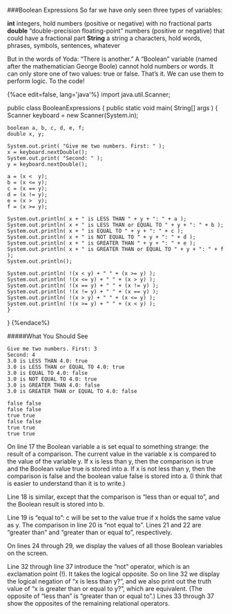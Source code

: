 <!--djw: not sure if this is original or not???-->
<!--ajh: original enough????-->

###Boolean Expressions
So far we have only seen three types of variables:

**int**
integers, hold numbers (positive or negative) with no fractional parts
**double**
“double-precision floating-point” numbers (positive or negative) that could have a fractional part
**String**
a string a characters, hold words, phrases, symbols, sentences, whatever

But in the words of Yoda: “There is another.” 
A “Boolean” variable (named after the mathematician George Boole) cannot hold numbers or words. It can only store one of two values: true or false. That’s it. We can use them to perform logic. To the code!

{%ace edit=false, lang='java'%}
import java.util.Scanner;
 
public class BooleanExpressions
{
  public static void main( String[] args )
  {
    Scanner keyboard = new Scanner(System.in);
 
    boolean a, b, c, d, e, f;
    double x, y;
 
    System.out.print( "Give me two numbers. First: " );
    x = keyboard.nextDouble();
    System.out.print( "Second: " );
    y = keyboard.nextDouble();
 
    a = (x <  y);
    b = (x <= y);
    c = (x == y);
    d = (x != y);
    e = (x >  y);
    f = (x >= y);
 
    System.out.println( x + " is LESS THAN " + y + ": " + a );
    System.out.println( x + " is LESS THAN or EQUAL TO " + y + ": " + b );
    System.out.println( x + " is EQUAL TO " + y + ": " + c );
    System.out.println( x + " is NOT EQUAL TO " + y + ": " + d );
    System.out.println( x + " is GREATER THAN " + y + ": " + e );
    System.out.println( x + " is GREATER THAN or EQUAL TO " + y + ": " + f );
    System.out.println();
 
    System.out.println( !(x < y) + " " + (x >= y) );
    System.out.println( !(x <= y) + " " + (x > y) );
    System.out.println( !(x == y) + " " + (x != y) );
    System.out.println( !(x != y) + " " + (x == y) );
    System.out.println( !(x > y) + " " + (x <= y) );
    System.out.println( !(x >= y) + " " + (x < y) );
    }
}
{%endace%}


#####What You Should See
```
Give me two numbers. First: 3
Second: 4
3.0 is LESS THAN 4.0: true
3.0 is LESS THAN or EQUAL TO 4.0: true
3.0 is EQUAL TO 4.0: false
3.0 is NOT EQUAL TO 4.0: true
3.0 is GREATER THAN 4.0: false
3.0 is GREATER THAN or EQUAL TO 4.0: false

false false
false false
true true
false false
true true
true true
```

On line 17 the Boolean variable a is set equal to something strange: the result of a comparison. The current value in the variable x is compared to the value of the variable y. If x is less than y, then the comparison is true and the Boolean value true is stored into a. If x is not less than y, then the comparison is false and the boolean value false is stored into a. (I think that is easier to understand than it is to write.)

Line 18 is similar, except that the comparison is “less than or equal to”, and the Boolean result is stored into b.

Line 19 is “equal to”: c will be set to the value true if x holds the same value as y. The comparison in line 20 is “not equal to”. Lines 21 and 22 are “greater than” and “greater than or equal to”, respectively.

On lines 24 through 29, we display the values of all those Boolean variables on the screen.

Line 32 through line 37 introduce the “not” operator, which is an exclamation point (!). It takes the logical opposite. So on line 32 we display the logical negation of “x is less than y?”, and we also print out the truth value of “x is greater than or equal to y?”, which are equivalent. (The opposite of “less than” is “greater than or equal to”.) Lines 33 through 37 show the opposites of the remaining relational operators.